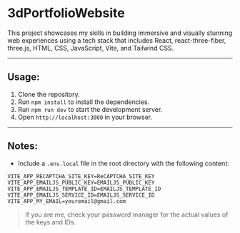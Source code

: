 # 3dPortfolioWebsite
This project showcases my skills in building immersive and visually stunning web experiences using a tech stack that includes React, react-three-fiber, three.js, HTML, CSS, JavaScript, Vite, and Tailwind CSS.

---

## Usage:
1. Clone the repository.
2. Run `npm install` to install the dependencies.
3. Run `npm run dev` to start the development server.
4. Open `http://localhost:3000` in your browser.

---

## Notes:
- Include a `.env.local` file in the root directory with the following content:
```
VITE_APP_RECAPTCHA_SITE_KEY=ReCAPTCHA_SITE_KEY
VITE_APP_EMAILJS_PUBLIC_KEY=EMAILJS_PUBLIC_KEY
VITE_APP_EMAILJS_TEMPLATE_ID=EMAILJS_TEMPLATE_ID
VITE_APP_EMAILJS_SERVICE_ID=EMAILJS_SERVICE_ID
VITE_APP_MY_EMAIL=youremail@gmail.com
```

>If you are me, check your password manager for the actual values of the keys and IDs.
 
